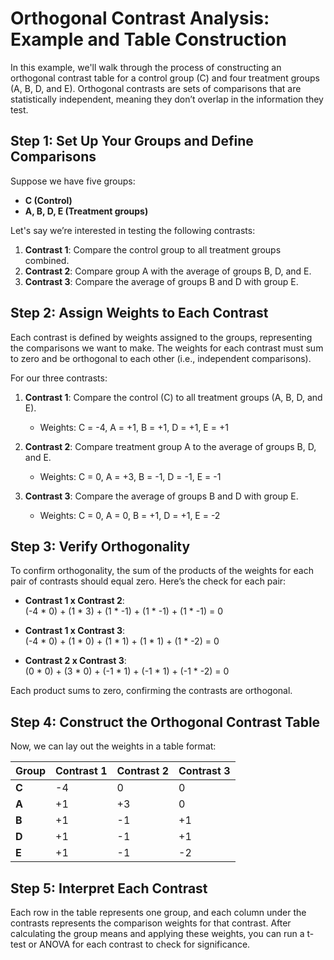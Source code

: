 # Orthogonal Contrast Analysis: Example and Table Construction

In this example, we'll walk through the process of constructing an orthogonal contrast table for a control group (C) and four treatment groups (A, B, D, and E). Orthogonal contrasts are sets of comparisons that are statistically independent, meaning they don’t overlap in the information they test.

## Step 1: Set Up Your Groups and Define Comparisons
Suppose we have five groups:

- **C (Control)**
- **A, B, D, E (Treatment groups)**

Let's say we’re interested in testing the following contrasts:
1. **Contrast 1**: Compare the control group to all treatment groups combined.
2. **Contrast 2**: Compare group A with the average of groups B, D, and E.
3. **Contrast 3**: Compare the average of groups B and D with group E.

## Step 2: Assign Weights to Each Contrast
Each contrast is defined by weights assigned to the groups, representing the comparisons we want to make. The weights for each contrast must sum to zero and be orthogonal to each other (i.e., independent comparisons).

For our three contrasts:

1. **Contrast 1**: Compare the control (C) to all treatment groups (A, B, D, and E).
   - Weights: C = -4, A = +1, B = +1, D = +1, E = +1

2. **Contrast 2**: Compare treatment group A to the average of groups B, D, and E.
   - Weights: C = 0, A = +3, B = -1, D = -1, E = -1

3. **Contrast 3**: Compare the average of groups B and D with group E.
   - Weights: C = 0, A = 0, B = +1, D = +1, E = -2

## Step 3: Verify Orthogonality
To confirm orthogonality, the sum of the products of the weights for each pair of contrasts should equal zero. Here’s the check for each pair:

- **Contrast 1 x Contrast 2**:  
  (-4 \* 0) + (1 \* 3) + (1 \* -1) + (1 \* -1) + (1 \* -1) = 0

- **Contrast 1 x Contrast 3**:  
  (-4 \* 0) + (1 \* 0) + (1 \* 1) + (1 \* 1) + (1 \* -2) = 0

- **Contrast 2 x Contrast 3**:  
  (0 \* 0) + (3 \* 0) + (-1 \* 1) + (-1 \* 1) + (-1 \* -2) = 0

Each product sums to zero, confirming the contrasts are orthogonal.

## Step 4: Construct the Orthogonal Contrast Table
Now, we can lay out the weights in a table format:

| Group   | Contrast 1 | Contrast 2 | Contrast 3 |
|---------|------------|------------|------------|
| **C**   | -4         | 0          | 0          |
| **A**   | +1         | +3         | 0          |
| **B**   | +1         | -1         | +1         |
| **D**   | +1         | -1         | +1         |
| **E**   | +1         | -1         | -2         |

## Step 5: Interpret Each Contrast
Each row in the table represents one group, and each column under the contrasts represents the comparison weights for that contrast. After calculating the group means and applying these weights, you can run a t-test or ANOVA for each contrast to check for significance.
